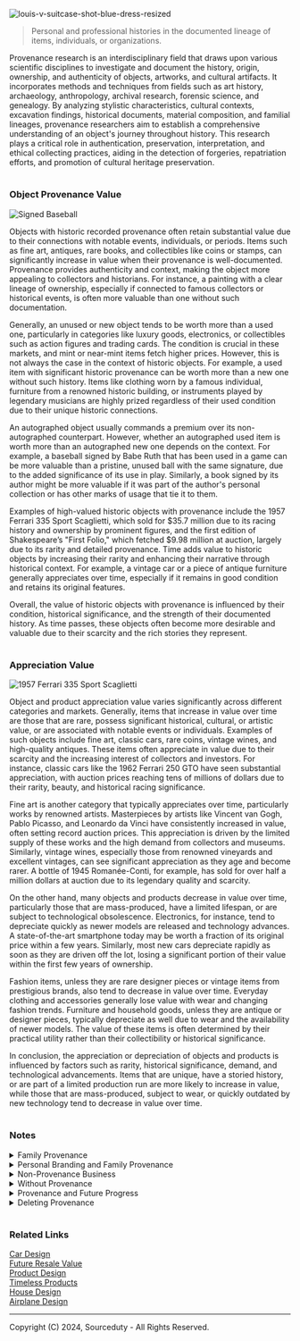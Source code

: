 ![louis-v-suitcase-shot-blue-dress-resized](https://github.com/sourceduty/Provenance/assets/123030236/9f4a40c8-3d90-458b-9a67-849cb84b817f)

> Personal and professional histories in the documented lineage of items, individuals, or organizations.

Provenance research is an interdisciplinary field that draws upon various scientific disciplines to investigate and document the history, origin, ownership, and authenticity of objects, artworks, and cultural artifacts. It incorporates methods and techniques from fields such as art history, archaeology, anthropology, archival research, forensic science, and genealogy. By analyzing stylistic characteristics, cultural contexts, excavation findings, historical documents, material composition, and familial lineages, provenance researchers aim to establish a comprehensive understanding of an object's journey throughout history. This research plays a critical role in authentication, preservation, interpretation, and ethical collecting practices, aiding in the detection of forgeries, repatriation efforts, and promotion of cultural heritage preservation.

#
### Object Provenance Value

![Signed Baseball](https://github.com/sourceduty/Provenance/assets/123030236/0f42a7ad-5911-46bf-b197-6eedf4054d10)

Objects with historic recorded provenance often retain substantial value due to their connections with notable events, individuals, or periods. Items such as fine art, antiques, rare books, and collectibles like coins or stamps, can significantly increase in value when their provenance is well-documented. Provenance provides authenticity and context, making the object more appealing to collectors and historians. For instance, a painting with a clear lineage of ownership, especially if connected to famous collectors or historical events, is often more valuable than one without such documentation.

Generally, an unused or new object tends to be worth more than a used one, particularly in categories like luxury goods, electronics, or collectibles such as action figures and trading cards. The condition is crucial in these markets, and mint or near-mint items fetch higher prices. However, this is not always the case in the context of historic objects. For example, a used item with significant historic provenance can be worth more than a new one without such history. Items like clothing worn by a famous individual, furniture from a renowned historic building, or instruments played by legendary musicians are highly prized regardless of their used condition due to their unique historic connections.

An autographed object usually commands a premium over its non-autographed counterpart. However, whether an autographed used item is worth more than an autographed new one depends on the context. For example, a baseball signed by Babe Ruth that has been used in a game can be more valuable than a pristine, unused ball with the same signature, due to the added significance of its use in play. Similarly, a book signed by its author might be more valuable if it was part of the author's personal collection or has other marks of usage that tie it to them.

Examples of high-valued historic objects with provenance include the 1957 Ferrari 335 Sport Scaglietti, which sold for $35.7 million due to its racing history and ownership by prominent figures, and the first edition of Shakespeare’s "First Folio," which fetched $9.98 million at auction, largely due to its rarity and detailed provenance. Time adds value to historic objects by increasing their rarity and enhancing their narrative through historical context. For example, a vintage car or a piece of antique furniture generally appreciates over time, especially if it remains in good condition and retains its original features.

Overall, the value of historic objects with provenance is influenced by their condition, historical significance, and the strength of their documented history. As time passes, these objects often become more desirable and valuable due to their scarcity and the rich stories they represent.

#
### Appreciation Value

![1957 Ferrari 335 Sport Scaglietti](https://github.com/sourceduty/Provenance/assets/123030236/a25c4f33-e35d-453a-ad65-96fce92089b4)

Object and product appreciation value varies significantly across different categories and markets. Generally, items that increase in value over time are those that are rare, possess significant historical, cultural, or artistic value, or are associated with notable events or individuals. Examples of such objects include fine art, classic cars, rare coins, vintage wines, and high-quality antiques. These items often appreciate in value due to their scarcity and the increasing interest of collectors and investors. For instance, classic cars like the 1962 Ferrari 250 GTO have seen substantial appreciation, with auction prices reaching tens of millions of dollars due to their rarity, beauty, and historical racing significance.

Fine art is another category that typically appreciates over time, particularly works by renowned artists. Masterpieces by artists like Vincent van Gogh, Pablo Picasso, and Leonardo da Vinci have consistently increased in value, often setting record auction prices. This appreciation is driven by the limited supply of these works and the high demand from collectors and museums. Similarly, vintage wines, especially those from renowned vineyards and excellent vintages, can see significant appreciation as they age and become rarer. A bottle of 1945 Romanée-Conti, for example, has sold for over half a million dollars at auction due to its legendary quality and scarcity.

On the other hand, many objects and products decrease in value over time, particularly those that are mass-produced, have a limited lifespan, or are subject to technological obsolescence. Electronics, for instance, tend to depreciate quickly as newer models are released and technology advances. A state-of-the-art smartphone today may be worth a fraction of its original price within a few years. Similarly, most new cars depreciate rapidly as soon as they are driven off the lot, losing a significant portion of their value within the first few years of ownership.

Fashion items, unless they are rare designer pieces or vintage items from prestigious brands, also tend to decrease in value over time. Everyday clothing and accessories generally lose value with wear and changing fashion trends. Furniture and household goods, unless they are antique or designer pieces, typically depreciate as well due to wear and the availability of newer models. The value of these items is often determined by their practical utility rather than their collectibility or historical significance.

In conclusion, the appreciation or depreciation of objects and products is influenced by factors such as rarity, historical significance, demand, and technological advancements. Items that are unique, have a storied history, or are part of a limited production run are more likely to increase in value, while those that are mass-produced, subject to wear, or quickly outdated by new technology tend to decrease in value over time.

#
### Notes

<details><summary>Family Provenance</summary>
<br>

### Family Provenance

Family provenance pertains to the lineage and heritage associated with a particular family or lineage. It encompasses not only tangible possessions passed down through generations but also intangible aspects such as traditions, values, and cultural heritage. Family provenance often holds sentimental value, serving as a link between past and present generations and providing a sense of continuity and identity within a family lineage.

Public examples of family provenance abound in various industries, showcasing the enduring legacy and influence of prominent families. For instance, in the fashion world, brands like Chanel and Louis Vuitton have iconic status partly due to their family origins and the legacies of their founders, Coco Chanel and Louis Vuitton respectively. These brands leverage their rich histories and familial heritage to imbue their products with a sense of tradition, craftsmanship, and luxury, attracting consumers who appreciate the prestige associated with these storied names. Similarly, in the automotive industry, companies like Ford and Ferrari trace their origins back to visionary founders whose entrepreneurial spirit and innovation continue to shape their brands' identities, reflecting a heritage of excellence and innovation that resonates with consumers worldwide.

<br>
</details>
<details><summary>Personal Branding and Family Provenance</summary>
<br>

### Personal Branding and Family Provenance

In personal branding, leveraging family provenance can be a strategic tool to establish authenticity, credibility, and differentiation in the marketplace. By incorporating elements of their family's history, achievements, and values into their personal brand narrative, individuals can create a compelling story that resonates with their audience. Family provenance adds depth and richness to one's personal brand, helping to forge emotional connections and foster trust with stakeholders.

Public figures often incorporate elements of family provenance into their personal branding, leveraging their lineage and heritage to strengthen their connection with their audience. Take, for example, Prince Harry and Meghan Markle, whose personal brand narrative intertwines their individual identities with their royal lineage and family history. By integrating aspects of their family's legacy, such as their charitable work and commitment to social causes, the couple has cultivated a powerful personal brand centered on authenticity, compassion, and social responsibility. Similarly, entrepreneurs like Ivanka Trump have leveraged their family name and business empire to carve out their niche in the fashion and lifestyle industry, capitalizing on the recognition and credibility associated with the Trump brand to establish their own ventures and personal brand identities. These public examples demonstrate the strategic integration of family provenance into personal branding efforts, effectively leveraging heritage and lineage to enhance credibility, visibility, and resonance with target audiences.

<br>
</details>
<details><summary>Non-Provenance Business</summary>
<br>

### Non-Provenance Business

In contrast to businesses with strong provenance, non-provenance businesses operate without a significant emphasis on heritage, lineage, or historical narrative. Instead, they focus primarily on product or service innovation, market demand, and competitive positioning to drive success. While lacking the historical depth of provenance-based businesses, non-provenance businesses often excel in agility, adaptability, and responsiveness to changing market dynamics, allowing them to carve out their niche and thrive in diverse industries.

<br>
</details>
<details><summary>Without Provenance</summary>
<br>

### Without Provenance

Personal life without provenance is characterized by a detachment from a predetermined heritage or lineage, allowing individuals to define their identities and narratives based solely on their experiences, values, and aspirations. In such cases, individuals forge their paths independently, free from the expectations or constraints imposed by familial legacies or societal norms. This autonomy provides a fertile ground for self-discovery, personal growth, and the pursuit of individual passions and dreams. While lacking the historical depth and familial connections associated with provenance, a personal life without provenance offers a blank canvas upon which individuals can paint their unique stories, shaping their identities and leaving a legacy defined by their own achievements and contributions to the world. It celebrates the power of self-determination and resilience, highlighting the potential for greatness that resides within each person, regardless of their lineage or background.

<br>
</details>
<details><summary>Provenance and Future Progress</summary>
<br>

Historical provenance can impede future progress when it becomes a rigid anchor rather than a guiding light. While acknowledging and learning from history is crucial, overly fixating on past practices can stifle innovation and adaptation. When institutions or individuals adhere too strictly to traditions or methods solely because they have historical precedent, they may miss out on more effective or efficient approaches that emerge with changing circumstances.

Moreover, historical provenance can foster resistance to change, creating inertia within systems. This resistance can arise from a fear of deviating from established norms or a reluctance to challenge deeply ingrained traditions. As a result, progress may slow as new ideas struggle to gain traction against the weight of historical precedent.

Furthermore, historical provenance can perpetuate inequalities or injustices if it is used to justify outdated or discriminatory practices. When entrenched power structures lean on historical legitimacy to maintain their status quo, it can hinder efforts to achieve social progress and equity.

However, it's essential to strike a balance between honoring history and embracing innovation. Historical provenance becomes problematic when it becomes an impediment rather than a source of inspiration. By critically evaluating the relevance and applicability of historical precedents in light of contemporary challenges, societies can ensure that they continue to evolve and progress without being held back by the past.

<br>
</details>
<details><summary>Deleting Provenance</summary>
<br>

Historical provenance slowing progress often occurs when industries or institutions become entrenched in outdated practices that hinder adaptation to new technologies or societal shifts. One example is the music industry's initial resistance to digital distribution. In the late 1990s and early 2000s, record labels clung to the provenance of physical album sales and distribution channels, dismissing the potential of online platforms like Napster. This reluctance to embrace digital innovation ultimately slowed the industry's progress and led to significant revenue losses before adapting to new models.

Another example can be seen in the healthcare sector, where entrenched bureaucratic processes based on historical provenance can impede the adoption of new medical treatments or technologies. For instance, the slow integration of electronic health records (EHRs) in some healthcare systems stemmed from a reluctance to depart from paper-based record-keeping methods rooted in historical practices. This resistance slowed down the implementation of more efficient and accessible healthcare systems.

Conversely, there are instances where shedding historical provenance has been necessary for progress. One such example is the abolition of racially discriminatory laws and practices. Throughout history, many societies justified segregation and discrimination based on historical precedents of racial superiority or cultural dominance. Progress towards equality required challenging and dismantling these entrenched systems, often through legislative reforms and social movements.

Similarly, advancements in gender equality have often required leaving behind historical provenance rooted in patriarchal norms and structures. For instance, the struggle for women's suffrage involved challenging centuries-old notions of women's roles in society, ultimately leading to significant political and social changes.

In both cases, progress necessitated confronting and rejecting historical provenance that perpetuated inequality and injustice, paving the way for more inclusive and equitable societies.

<br>
</details>

#
### Related Links

[Car Design](https://github.com/sourceduty/Car_Design)
<br>
[Future Resale Value](https://github.com/sourceduty/Future_Resale_Value)
<br>
[Product Design](https://github.com/sourceduty/Product_Design)
<br>
[Timeless Products](https://github.com/sourceduty/Timeless_Products)
<br>
[House Design](https://github.com/sourceduty/House_Design)
<br>
[Airplane Design](https://github.com/sourceduty/Airplane_Design)

***
Copyright (C) 2024, Sourceduty - All Rights Reserved.
